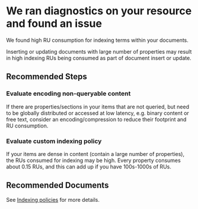 <properties
	pageTitle="High RU consumption for indexing terms - RCA"
	description="RCA - High RU consumption for indexing terms"
	infoBubbleText="High RU consumption for indexing terms within your documents. See details on the right"
	service="microsoft.documentdb"
	resource="databaseAccounts"
	authors="rnagpal"
	ms.author="rnagpal"
	articleId="cosmosdb-highindexterms-rca"
	selfHelpType="rca"
	resourceTags=""
	productPesIds="15585"
	cloudEnvironments="public"
	ownershipId="AzureData_AzureCosmosDB"
/>

# We ran diagnostics on your resource and found an issue
<!--issueDescription-->
We found high RU consumption for indexing terms within your documents.
<!--/issueDescription-->
Inserting or updating documents with large number of properties may result in high indexing RUs being consumed as part of document insert or update.

## **Recommended Steps**

### Evaluate encoding non-queryable content
If there are properties/sections in your items that are not queried, but need to be globally distributed or accessed at low latency, e.g. binary content or free text, consider an encoding/compression to reduce their footprint and RU consumption.

### Evaluate custom indexing policy
If your items are dense in content (contain a large number of properties), the RUs consumed for indexing may be high. Every property consumes about 0.15 RUs, and this can add up if you have 100s-1000s of RUs. 

## **Recommended Documents**

See [Indexing policies](https://docs.microsoft.com/azure/cosmos-db/indexing-policies) for more details.
